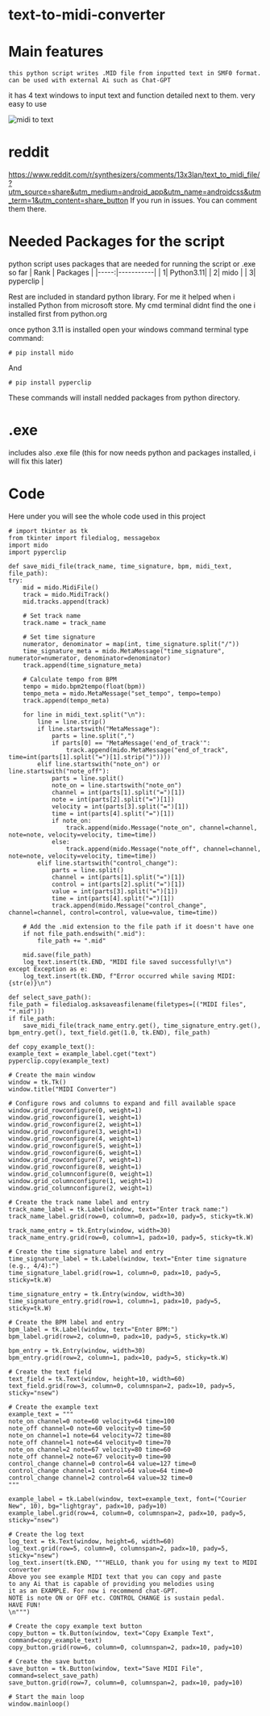 # text-to-midi-converter
# Main features
`this python script writes .MID file from inputted text in SMF0 format. can be used with external Ai such as Chat-GPT`

it has 4 text windows to input text and function detailed next to them. very easy to use

![midi to text](https://github.com/potkolainen/text-to-midi/assets/135180930/4bf9aa96-6e3f-48dd-8c8e-a383a452ff7f)

# reddit

https://www.reddit.com/r/synthesizers/comments/13x3lan/text_to_midi_file/?utm_source=share&utm_medium=android_app&utm_name=androidcss&utm_term=1&utm_content=share_button
If you run in issues. You can comment them there. 

# Needed Packages for the script
python script uses packages that are needed for running the script or .exe so far
| Rank | Packages  |
|-----:|-----------|
|     1| Python3.11|
|     2| mido      |
|     3| pyperclip |

Rest are included in standard python library.
For me it helped when i installed Python from microsoft store. My cmd terminal didnt find the one i installed first from python.org

once python 3.11 is installed open your windows command terminal
type command:

    # pip install mido
    
And

    # pip install pyperclip
    
These commands will install nedded packages from python directory. 


# .exe
includes also .exe file (this for now needs python and packages installed, i will fix this later)

# Code
Here under you will see the whole code used in this project



    # import tkinter as tk
    from tkinter import filedialog, messagebox
    import mido
    import pyperclip

    def save_midi_file(track_name, time_signature, bpm, midi_text, file_path):
    try:
        mid = mido.MidiFile()
        track = mido.MidiTrack()
        mid.tracks.append(track)

        # Set track name
        track.name = track_name

        # Set time signature
        numerator, denominator = map(int, time_signature.split("/"))
        time_signature_meta = mido.MetaMessage("time_signature", numerator=numerator, denominator=denominator)
        track.append(time_signature_meta)

        # Calculate tempo from BPM
        tempo = mido.bpm2tempo(float(bpm))
        tempo_meta = mido.MetaMessage("set_tempo", tempo=tempo)
        track.append(tempo_meta)

        for line in midi_text.split("\n"):
            line = line.strip()
            if line.startswith("MetaMessage"):
                parts = line.split(",")
                if parts[0] == "MetaMessage('end_of_track'":
                    track.append(mido.MetaMessage("end_of_track", time=int(parts[1].split("=")[1].strip(")"))))
            elif line.startswith("note_on") or line.startswith("note_off"):
                parts = line.split()
                note_on = line.startswith("note_on")
                channel = int(parts[1].split("=")[1])
                note = int(parts[2].split("=")[1])
                velocity = int(parts[3].split("=")[1])
                time = int(parts[4].split("=")[1])
                if note_on:
                    track.append(mido.Message("note_on", channel=channel, note=note, velocity=velocity, time=time))
                else:
                    track.append(mido.Message("note_off", channel=channel, note=note, velocity=velocity, time=time))
            elif line.startswith("control_change"):
                parts = line.split()
                channel = int(parts[1].split("=")[1])
                control = int(parts[2].split("=")[1])
                value = int(parts[3].split("=")[1])
                time = int(parts[4].split("=")[1])
                track.append(mido.Message("control_change", channel=channel, control=control, value=value, time=time))

        # Add the .mid extension to the file path if it doesn't have one
        if not file_path.endswith(".mid"):
            file_path += ".mid"

        mid.save(file_path)
        log_text.insert(tk.END, "MIDI file saved successfully!\n")
    except Exception as e:
        log_text.insert(tk.END, f"Error occurred while saving MIDI: {str(e)}\n")

    def select_save_path():
    file_path = filedialog.asksaveasfilename(filetypes=[("MIDI files", "*.mid")])
    if file_path:
        save_midi_file(track_name_entry.get(), time_signature_entry.get(), bpm_entry.get(), text_field.get(1.0, tk.END), file_path)

    def copy_example_text():
    example_text = example_label.cget("text")
    pyperclip.copy(example_text)

    # Create the main window
    window = tk.Tk()
    window.title("MIDI Converter")

    # Configure rows and columns to expand and fill available space
    window.grid_rowconfigure(0, weight=1)
    window.grid_rowconfigure(1, weight=1)
    window.grid_rowconfigure(2, weight=1)
    window.grid_rowconfigure(3, weight=1)
    window.grid_rowconfigure(4, weight=1)
    window.grid_rowconfigure(5, weight=1)
    window.grid_rowconfigure(6, weight=1)
    window.grid_rowconfigure(7, weight=1)
    window.grid_rowconfigure(8, weight=1)
    window.grid_columnconfigure(0, weight=1)
    window.grid_columnconfigure(1, weight=1)
    window.grid_columnconfigure(2, weight=1)

    # Create the track name label and entry
    track_name_label = tk.Label(window, text="Enter track name:")
    track_name_label.grid(row=0, column=0, padx=10, pady=5, sticky=tk.W)

    track_name_entry = tk.Entry(window, width=30)
    track_name_entry.grid(row=0, column=1, padx=10, pady=5, sticky=tk.W)

    # Create the time signature label and entry
    time_signature_label = tk.Label(window, text="Enter time signature (e.g., 4/4):")
    time_signature_label.grid(row=1, column=0, padx=10, pady=5, sticky=tk.W)

    time_signature_entry = tk.Entry(window, width=30)
    time_signature_entry.grid(row=1, column=1, padx=10, pady=5, sticky=tk.W)

    # Create the BPM label and entry
    bpm_label = tk.Label(window, text="Enter BPM:")
    bpm_label.grid(row=2, column=0, padx=10, pady=5, sticky=tk.W)

    bpm_entry = tk.Entry(window, width=30)
    bpm_entry.grid(row=2, column=1, padx=10, pady=5, sticky=tk.W)

    # Create the text field
    text_field = tk.Text(window, height=10, width=60)
    text_field.grid(row=3, column=0, columnspan=2, padx=10, pady=5, sticky="nsew")

    # Create the example text
    example_text = """
    note_on channel=0 note=60 velocity=64 time=100
    note_off channel=0 note=60 velocity=0 time=50
    note_on channel=1 note=64 velocity=72 time=80
    note_off channel=1 note=64 velocity=0 time=70
    note_on channel=2 note=67 velocity=80 time=60
    note_off channel=2 note=67 velocity=0 time=90
    control_change channel=0 control=64 value=127 time=0
    control_change channel=1 control=64 value=64 time=0
    control_change channel=2 control=64 value=32 time=0
    """

    example_label = tk.Label(window, text=example_text, font=("Courier New", 10), bg="lightgray", padx=10, pady=10)
    example_label.grid(row=4, column=0, columnspan=2, padx=10, pady=5, sticky="nsew")

    # Create the log text
    log_text = tk.Text(window, height=6, width=60)
    log_text.grid(row=5, column=0, columnspan=2, padx=10, pady=5, sticky="nsew")
    log_text.insert(tk.END, """HELLO, thank you for using my text to MIDI converter
    Above you see example MIDI text that you can copy and paste
    to any Ai that is capable of providing you melodies using
    it as an EXAMPLE. For now i recommend chat-GPT.
    NOTE is note ON or OFF etc. CONTROL CHANGE is sustain pedal.
    HAVE FUN!
    \n""")

    # Create the copy example text button
    copy_button = tk.Button(window, text="Copy Example Text", command=copy_example_text)
    copy_button.grid(row=6, column=0, columnspan=2, padx=10, pady=10)
 
    # Create the save button
    save_button = tk.Button(window, text="Save MIDI File", command=select_save_path)
    save_button.grid(row=7, column=0, columnspan=2, padx=10, pady=10)

    # Start the main loop
    window.mainloop()
